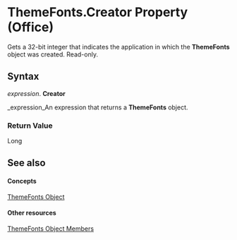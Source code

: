 
# ThemeFonts.Creator Property (Office)

Gets a 32-bit integer that indicates the application in which the  **ThemeFonts** object was created. Read-only.


## Syntax

 _expression_. **Creator**

 _expression_An expression that returns a  **ThemeFonts** object.


### Return Value

Long


## See also


#### Concepts


 [ThemeFonts Object](393865af-f008-d26c-5b82-9ae79766e511.md)
#### Other resources


 [ThemeFonts Object Members](3ee20de9-c245-4432-e352-857326e08561.md)
